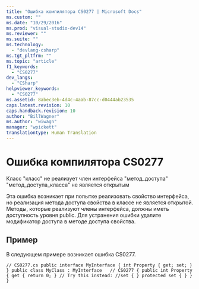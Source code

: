 ```yaml
---
title: "Ошибка компилятора CS0277 | Microsoft Docs"
ms.custom: ""
ms.date: "10/29/2016"
ms.prod: "visual-studio-dev14"
ms.reviewer: ""
ms.suite: ""
ms.technology: 
  - "devlang-csharp"
ms.tgt_pltfrm: ""
ms.topic: "article"
f1_keywords: 
  - "CS0277"
dev_langs: 
  - "CSharp"
helpviewer_keywords: 
  - "CS0277"
ms.assetid: 8abec3eb-4d4c-4aab-87cc-d0444ab23535
caps.latest.revision: 10
caps.handback.revision: 10
author: "BillWagner"
ms.author: "wiwagn"
manager: "wpickett"
translationtype: Human Translation
---
```

# Ошибка компилятора CS0277
Класс "класс" не реализует член интерфейса "метод\_доступа" "метод\_доступа\_класса" не является открытым  
  
 Эта ошибка возникает при попытке реализовать свойство интерфейса, но реализация метода доступа свойства в классе не является открытой. Методы, которые реализуют члены интерфейса, должны иметь доступность уровня public. Для устранения ошибки удалите модификатор доступа в методе доступа свойства.  
  
## Пример  
 В следующем примере возникает ошибка CS0277.  
  
```  
// CS0277.cs public interface MyInterface { int Property { get; set; } } public class MyClass : MyInterface   // CS0277 { public int Property { get { return 0; } // Try this instead: //set { } protected set { } } }  
```